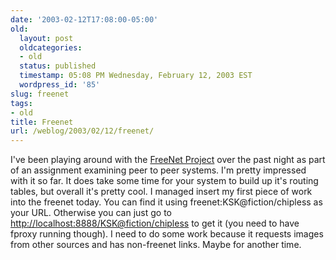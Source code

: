 ```yaml
---
date: '2003-02-12T17:08:00-05:00'
old:
  layout: post
  oldcategories:
  - old
  status: published
  timestamp: 05:08 PM Wednesday, February 12, 2003 EST
  wordpress_id: '85'
slug: freenet
tags:
- old
title: Freenet
url: /weblog/2003/02/12/freenet/
---
```


I've been playing around with the [FreeNet Project](http://www.freenetproject.org/) over the past night as part of an assignment examining peer to peer systems.  I'm pretty impressed with it so far.  It does take some time for your system to build up it's routing tables, but overall it's pretty cool.  I managed insert my first piece of work into the freenet today.  You can find it using freenet:KSK@fiction/chipless as your URL.  Otherwise you can just go to [http://localhost:8888/KSK@fiction/chipless](http://localhost:8888/KSK@fiction/chipless) to get it (you need to have fproxy running though).  I need to do some work because it requests images from other sources and has non-freenet links.  Maybe for another time.
